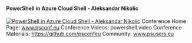 ﻿#### PowerShell in Azure Cloud Shell - Aleksandar Nikolic

[![PowerShell in Azure Cloud Shell - Aleksandar Nikolic](https://i2.ytimg.com/vi/iROK_SHxqbM/hqdefault.jpg "PowerShell in Azure Cloud Shell - Aleksandar Nikolic")](https://www.youtube.com/watch?v=iROK_SHxqbM)
Conference Home Page: www.psconf.eu
Conference Videos: powershell.video
Conference Materials: https://github.com/psconfeu
Community: www.psusers.eu


